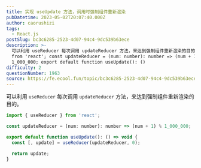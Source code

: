 ```yaml
---
title: 实现 useUpdate 方法，调用时强制组件重新渲染
pubDatetime: 2023-05-02T20:07:40.000Z
author: caorushizi
tags:
  - React.js
postSlug: bc3c6285-2523-4d07-94c4-9dc539b63ece
description: >-
  可以利用 useReducer 每次调用 updateReducer 方法，来达到强制组件重新渲染的目的。 import { useReducer }
  from 'react'; const updateReducer = (num: number): number => (num + 1) %
  1_000_000; export default function useUpdate(): ()
difficulty: 2
questionNumber: 1963
source: https://fe.ecool.fun/topic/bc3c6285-2523-4d07-94c4-9dc539b63ece
---
```


可以利用 `useReducer` 每次调用 `updateReducer` 方法，来达到强制组件重新渲染的目的。

```js
import { useReducer } from 'react';

const updateReducer = (num: number): number => (num + 1) % 1_000_000;

export default function useUpdate(): () => void {
  const [, update] = useReducer(updateReducer, 0);

  return update;
}
```
